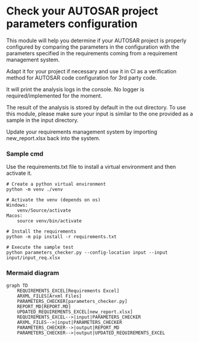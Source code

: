# Check your AUTOSAR project parameters configuration
This module will help you determine if your 
AUTOSAR project is properly configured by comparing the parameters in the configuration
with the parameters specified in the requirements coming from a requirement 
management system.

Adapt it for your project if necessary and use it in CI as a verification method 
for AUTOSAR code configuration for 3rd party code.

It will print the analysis logs in the console. 
No logger is required/implemented for the moment.

The result of the analysis is stored by default in the out directory.
To use this module, please make sure your input is similar to the one provided as a sample 
in the input directory.

Update your requirements management system by importing new_report.xlsx back into the system.

### Sample cmd

Use the requirements.txt file to install a virtual environment and then activate it.

    # Create a python virtual environment
    python -m venv ./venv

    # Activate the venv (depends on os)
    Windows: 
        venv/Source/activate
    Macos: 
        source venv/bin/activate

    # Install the requirements
    python -m pip install -r requirements.txt

    # Execute the sample test
    python parameters_checker.py --config-location input --input input/input_req.xlsx

### Mermaid diagram

```mermaid
graph TD
    REQUIREMENTS_EXCEL[Requirements Excel]
    ARXML_FILES[Arxml Files]
    PARAMETERS_CHECKER[parameters_checker.py]
    REPORT_MD[REPORT.MD]
    UPDATED_REQUIREMENTS_EXCEL[new_report.xlsx]
    REQUIREMENTS_EXCEL-->|input|PARAMETERS_CHECKER
    ARXML_FILES-->|input|PARAMETERS_CHECKER
    PARAMETERS_CHECKER-->|output|REPORT_MD
    PARAMETERS_CHECKER-->|output|UPDATED_REQUIREMENTS_EXCEL
```
